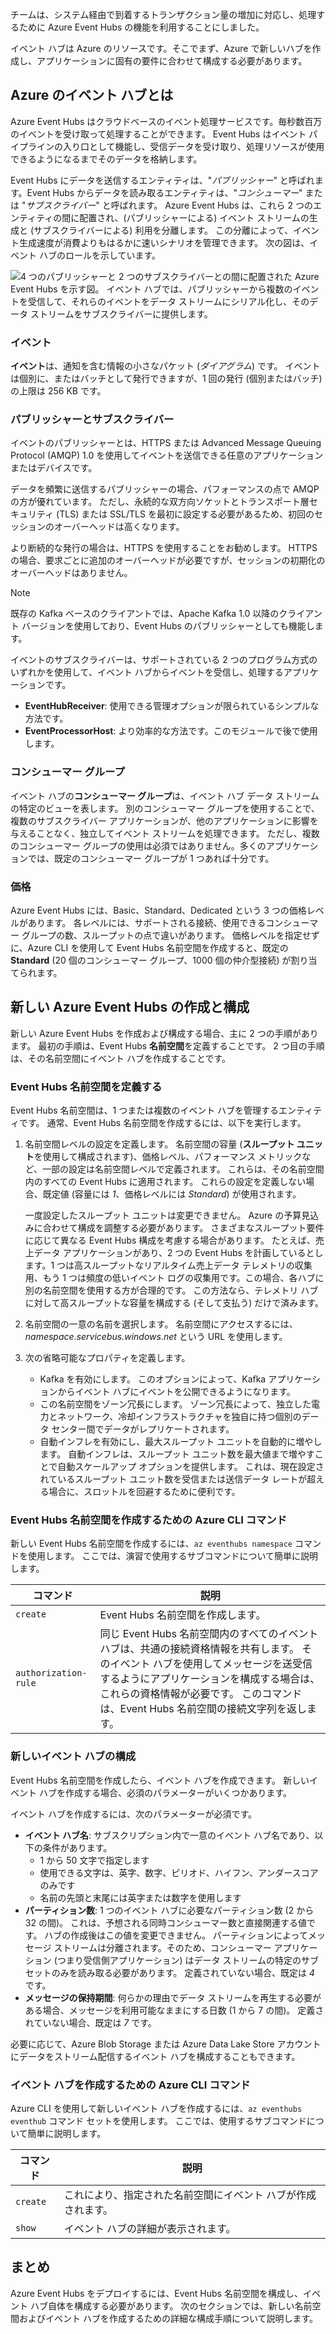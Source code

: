 チームは、システム経由で到着するトランザクション量の増加に対応し、処理するために Azure Event Hubs の機能を利用することにしました。

イベント ハブは Azure のリソースです。そこでまず、Azure で新しいハブを作成し、アプリケーションに固有の要件に合わせて構成する必要があります。

## <a name="what-is-an-azure-event-hub"></a>Azure のイベント ハブとは

Azure Event Hubs はクラウドベースのイベント処理サービスです。毎秒数百万のイベントを受け取って処理することができます。 Event Hubs はイベント パイプラインの入り口として機能し、受信データを受け取り、処理リソースが使用できるようになるまでそのデータを格納します。

Event Hubs にデータを送信するエンティティは、"*パブリッシャー*" と呼ばれます。Event Hubs からデータを読み取るエンティティは、"*コンシューマー*" または "*サブスクライバー*" と呼ばれます。 Azure Event Hubs は、これら 2 つのエンティティの間に配置され、(パブリッシャーによる) イベント ストリームの生成と (サブスクライバーによる) 利用を分離します。 この分離によって、イベント生成速度が消費よりもはるかに速いシナリオを管理できます。 次の図は、イベント ハブのロールを示しています。

![4 つのパブリッシャーと 2 つのサブスクライバーとの間に配置された Azure Event Hubs を示す図。 イベント ハブでは、パブリッシャーから複数のイベントを受信して、それらのイベントをデータ ストリームにシリアル化し、そのデータ ストリームをサブスクライバーに提供します。](../media/2-event-hub-overview.png)

### <a name="events"></a>イベント

**イベント**は、通知を含む情報の小さなパケット (*ダイアグラム*) です。 イベントは個別に、またはバッチとして発行できますが、1 回の発行 (個別またはバッチ) の上限は 256 KB です。

### <a name="publishers-and-subscribers"></a>パブリッシャーとサブスクライバー

イベントのパブリッシャーとは、HTTPS または Advanced Message Queuing Protocol (AMQP) 1.0 を使用してイベントを送信できる任意のアプリケーションまたはデバイスです。

データを頻繁に送信するパブリッシャーの場合、パフォーマンスの点で AMQP の方が優れています。 ただし、永続的な双方向ソケットとトランスポート層セキュリティ (TLS) または SSL/TLS を最初に設定する必要があるため、初回のセッションのオーバーヘッドは高くなります。 

より断続的な発行の場合は、HTTPS を使用することをお勧めします。 HTTPS の場合、要求ごとに追加のオーバーヘッドが必要ですが、セッションの初期化のオーバーヘッドはありません。

> [!NOTE] 
> 既存の Kafka ベースのクライアントでは、Apache Kafka 1.0 以降のクライアント バージョンを使用しており、Event Hubs のパブリッシャーとしても機能します。

イベントのサブスクライバーは、サポートされている 2 つのプログラム方式のいずれかを使用して、イベント ハブからイベントを受信し、処理するアプリケーションです。

- **EventHubReceiver**: 使用できる管理オプションが限られているシンプルな方法です。
- **EventProcessorHost**: より効率的な方法です。このモジュールで後で使用します。

### <a name="consumer-groups"></a>コンシューマー グループ

イベント ハブの**コンシューマー グループ**は、イベント ハブ データ ストリームの特定のビューを表します。 別のコンシューマー グループを使用することで、複数のサブスクライバー アプリケーションが、他のアプリケーションに影響を与えることなく、独立してイベント ストリームを処理できます。 ただし、複数のコンシューマー グループの使用は必須ではありません。多くのアプリケーションでは、既定のコンシューマー グループが 1 つあれば十分です。

### <a name="pricing"></a>価格

Azure Event Hubs には、Basic、Standard、Dedicated という 3 つの価格レベルがあります。 各レベルには、サポートされる接続、使用できるコンシューマー グループの数、スループットの点で違いがあります。 価格レベルを指定せずに、Azure CLI を使用して Event Hubs 名前空間を作成すると、既定の **Standard** (20 個のコンシューマー グループ、1000 個の仲介型接続) が割り当てられます。

## <a name="creating-and-configuring-a-new-azure-event-hubs"></a>新しい Azure Event Hubs の作成と構成

新しい Azure Event Hubs を作成および構成する場合、主に 2 つの手順があります。 最初の手順は、Event Hubs **名前空間**を定義することです。 2 つ目の手順は、その名前空間にイベント ハブを作成することです。

### <a name="defining-an-event-hubs-namespace"></a>Event Hubs 名前空間を定義する

Event Hubs 名前空間は、1 つまたは複数のイベント ハブを管理するエンティティです。 通常、Event Hubs 名前空間を作成するには、以下を実行します。

1. 名前空間レベルの設定を定義します。 名前空間の容量 (**スループット ユニット**を使用して構成されます)、価格レベル、パフォーマンス メトリックなど、一部の設定は名前空間レベルで定義されます。 これらは、その名前空間内のすべての Event Hubs に適用されます。 これらの設定を定義しない場合、既定値 (容量には *1*、価格レベルには *Standard*) が使用されます。

    一度設定したスループット ユニットは変更できません。 Azure の予算見込みに合わせて構成を調整する必要があります。 さまざまなスループット要件に応じて異なる Event Hubs 構成を考慮する場合があります。 たとえば、売上データ アプリケーションがあり、2 つの Event Hubs を計画しているとします。1 つは高スループットなリアルタイム売上データ テレメトリの収集用、もう 1 つは頻度の低いイベント ログの収集用です。この場合、各ハブに別の名前空間を使用する方が合理的です。 この方法なら、テレメトリ ハブに対して高スループットな容量を構成する (そして支払う) だけで済みます。

1. 名前空間の一意の名前を選択します。 名前空間にアクセスするには、*_namespace_.servicebus.windows.net* という URL を使用します。

1. 次の省略可能なプロパティを定義します。

    - Kafka を有効にします。 このオプションによって、Kafka アプリケーションからイベント ハブにイベントを公開できるようになります。
    - この名前空間をゾーン冗長にします。 ゾーン冗長によって、独立した電力とネットワーク、冷却インフラストラクチャを独自に持つ個別のデータ センター間でデータがレプリケートされます。
    - 自動インフレを有効にし、最大スループット ユニットを自動的に増やします。 自動インフレは、スループット ユニット数を最大値まで増やすことで自動スケールアップ オプションを提供します。 これは、現在設定されているスループット ユニット数を受信または送信データ レートが超える場合に、スロットルを回避するために便利です。

### <a name="azure-cli-commands-for-creating-an-event-hubs-namespace"></a>Event Hubs 名前空間を作成するための Azure CLI コマンド

新しい Event Hubs 名前空間を作成するには、`az eventhubs namespace` コマンドを使用します。 ここでは、演習で使用するサブコマンドについて簡単に説明します。

| コマンド | 説明 |
|---------|-------------|
| `create` | Event Hubs 名前空間を作成します。 |
| `authorization-rule` | 同じ Event Hubs 名前空間内のすべてのイベント ハブは、共通の接続資格情報を共有します。 そのイベント ハブを使用してメッセージを送受信するようにアプリケーションを構成する場合は、これらの資格情報が必要です。 このコマンドは、Event Hubs 名前空間の接続文字列を返します。 |

### <a name="configuring-a-new-event-hub"></a>新しいイベント ハブの構成

Event Hubs 名前空間を作成したら、イベント ハブを作成できます。 新しいイベント ハブを作成する場合、必須のパラメーターがいくつかあります。

イベント ハブを作成するには、次のパラメーターが必須です。

- **イベント ハブ名**: サブスクリプション内で一意のイベント ハブ名であり、以下の条件があります。
  - 1 から 50 文字で指定します
  - 使用できる文字は、英字、数字、ピリオド、ハイフン、アンダースコアのみです
  - 名前の先頭と末尾には英字または数字を使用します
- **パーティション数**: 1 つのイベント ハブに必要なパーティション数 (2 から 32 の間)。 これは、予想される同時コンシューマー数と直接関連する値です。 ハブの作成後はこの値を変更できません。 パーティションによってメッセージ ストリームは分離されます。そのため、コンシューマー アプリケーション (つまり受信側アプリケーション) はデータ ストリームの特定のサブセットのみを読み取る必要があります。 定義されていない場合、既定は *4* です。
- **メッセージの保持期間**: 何らかの理由でデータ ストリームを再生する必要がある場合、メッセージを利用可能なままにする日数 (1 から 7 の間)。 定義されていない場合、既定は *7* です。

必要に応じて、Azure Blob Storage または Azure Data Lake Store アカウントにデータをストリーム配信するイベント ハブを構成することもできます。

### <a name="azure-cli-commands-for-creating-an-event-hub"></a>イベント ハブを作成するための Azure CLI コマンド

Azure CLI を使用して新しいイベント ハブを作成するには、`az eventhubs eventhub` コマンド セットを使用します。 ここでは、使用するサブコマンドについて簡単に説明します。

| コマンド | 説明 |
|---------|-------------|
| `create` | これにより、指定された名前空間にイベント ハブが作成されます。 |
| `show` | イベント ハブの詳細が表示されます。 |

## <a name="summary"></a>まとめ

Azure Event Hubs をデプロイするには、Event Hubs 名前空間を構成し、イベント ハブ自体を構成する必要があります。 次のセクションでは、新しい名前空間およびイベント ハブを作成するための詳細な構成手順について説明します。